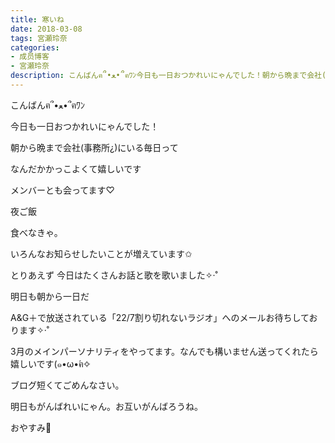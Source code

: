 ```yaml
---
title: 寒いね
date: 2018-03-08
tags: 宮瀬玲奈
categories: 
- 成员博客
- 宮瀬玲奈
description: こんばんฅ՞•ﻌ•՞ฅﾜﾝ今日も一日おつかれいにゃんでした！朝から晩まで会社(事務所¿)にいる毎日ってなんだかかっこよくて嬉しいですメンバーとも会ってます♡夜ご飯食べなきゃ。...
---
```





こんばんฅ՞•ﻌ•՞ฅﾜﾝ



今日も一日おつかれいにゃんでした！





朝から晩まで会社(事務所¿)にいる毎日って

なんだかかっこよくて嬉しいです



メンバーとも会ってます♡







夜ご飯

食べなきゃ。







いろんなお知らせしたいことが増えています✩




とりあえず
今日はたくさんお話と歌を歌いました✧‧˚







明日も朝から一日だ








A&G＋で放送されている「22/7割り切れないラジオ」へのメールお待ちしております✧‧˚

3月のメインパーソナリティをやってます。なんでも構いません送ってくれたら嬉しいです(๑•ω•́ฅ✧






ブログ短くてごめんなさい。


明日もがんばれいにゃん。お互いがんばろうね。



おやすみ💓



